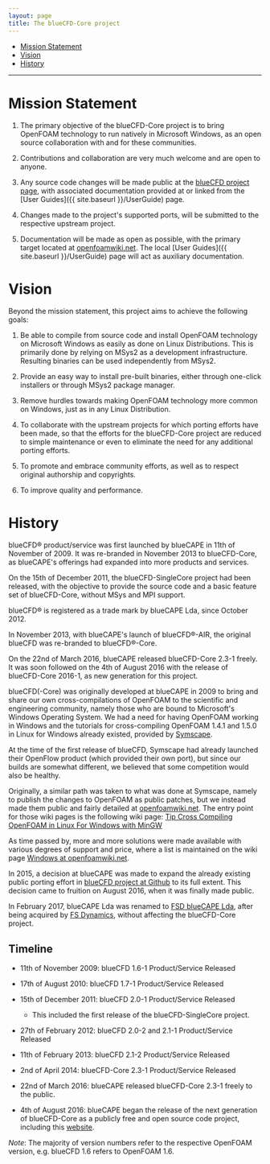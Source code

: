 ```yaml
---
layout: page
title: The blueCFD-Core project
---
```


  * [Mission Statement](#mission-statement)
  * [Vision](#vision)
  * [History](#history)

<hr>


# Mission Statement

  1. The primary objective of the blueCFD-Core project is to bring OpenFOAM
  technology to run natively in Microsoft Windows, as an open source
  collaboration with and for these communities.

  2. Contributions and collaboration are very much welcome and are open to
  anyone.

  3. Any source code changes will be made public at the
  [blueCFD project page](https://github.com/blueCFD/), with associated
  documentation provided at or linked from the
  [User Guides]({{ site.baseurl }}/UserGuide) page.

  4. Changes made to the project's supported ports, will be submitted to the
  respective upstream project.

  5. Documentation will be made as open as possible, with the primary
  target located at [openfoamwiki.net](https://openfoamwiki.net).
  The local [User Guides]({{ site.baseurl }}/UserGuide) page will act as auxiliary
  documentation.


# Vision

Beyond the mission statement, this project aims to achieve the following goals:

  1. Be able to compile from source code and install OpenFOAM technology on
  Microsoft Windows as easily as done on Linux Distributions. This is primarily
  done by relying on MSys2 as a development infrastructure. Resulting binaries
  can be used independently from MSys2.

  2. Provide an easy way to install pre-built binaries, either through
  one-click installers or through MSys2 package manager.

  3. Remove hurdles towards making OpenFOAM technology more common on Windows,
  just as in any Linux Distribution.

  4. To collaborate with the upstream projects for which porting efforts have
  been made, so that the efforts for the blueCFD-Core project are reduced to
  simple maintenance or even to eliminate the need for any additional porting
  efforts.

  5. To promote and embrace community efforts, as well as to respect original
  authorship and copyrights.

  6. To improve quality and performance.


# History

blueCFD® product/service was first launched by blueCAPE in 11th of November of
2009. It was re-branded in November 2013 to blueCFD-Core, as blueCAPE's
offerings had expanded into more products and services.

On the 15th of December 2011, the blueCFD-SingleCore project had been released,
with the objective to provide the source code and a basic feature set of
blueCFD-Core, without MSys and MPI support.

blueCFD® is registered as a trade mark by blueCAPE Lda, since October 2012.

In November 2013, with blueCAPE's launch of blueCFD®-AIR, the original blueCFD
was re-branded to blueCFD®-Core.

On the 22nd of March 2016, blueCAPE released blueCFD-Core 2.3-1 freely. It was
soon followed on the 4th of August 2016 with the release of
blueCFD-Core 2016-1, as new generation for this project.

blueCFD(-Core) was originally developed at blueCAPE in 2009 to bring and share
our own cross-compilations of OpenFOAM to the scientific and engineering community,
namely those who are bound to Microsoft's Windows Operating System. We had a
need for having OpenFOAM working in Windows and the tutorials for
cross-compiling OpenFOAM 1.4.1 and 1.5.0 in Linux for Windows already existed,
provided by [Symscape](http://www.symscape.com).

At the time of the first release of blueCFD, Symscape had already launched their
OpenFlow product (which provided their own port), but since our builds are somewhat
different, we believed that some competition would also be healthy.

Originally, a similar path was taken to what was done at Symscape, namely to publish the
changes to OpenFOAM as public patches, but we instead made them public and fairly detailed
at [openfoamwiki.net](https://openfoamwiki.net). The entry point for those wiki pages
is the following wiki page:
[Tip Cross Compiling OpenFOAM in Linux For Windows with MinGW](http://openfoamwiki.net/index.php/Installation/Windows/Outdated/Tip_Cross_Compiling_OpenFOAM_in_Linux_For_Windows_with_MinGW)

As time passed by, more and more solutions were made available with various
degrees of support and price, where a list is maintained on the wiki page
[Windows at openfoamwiki.net](http://openfoamwiki.net/index.php/Windows).

In 2015, a decision at blueCAPE was made to expand the already existing public
porting effort in [blueCFD project at Github](https://github.com/blueCFD)
to its full extent. This decision came to fruition on August 2016, when it was
finally made public.

In February 2017, blueCAPE Lda was renamed to [FSD blueCAPE Lda](http://joomla.bluecape.com.pt/index.php?option=com_content&task=view&id=92&Itemid=2),
after being acquired by [FS Dynamics](http://fsdynamics.se/), without affecting
the blueCFD-Core project.


## Timeline

  * 11th of November 2009: blueCFD 1.6-1 Product/Service Released 

  * 17th of August 2010: blueCFD 1.7-1 Product/Service Released 

  * 15th of December 2011: blueCFD 2.0-1 Product/Service Released
      * This included the first release of the blueCFD-SingleCore project.

  * 27th of February 2012: blueCFD 2.0-2 and 2.1-1 Product/Service Released

  * 11th of February 2013: blueCFD 2.1-2 Product/Service Released 

  * 2nd of April 2014: blueCFD-Core 2.3-1 Product/Service Released

  * 22nd of March 2016: blueCAPE released blueCFD-Core 2.3-1 freely to the public.

  * 4th of August 2016: blueCAPE began the release of the next generation of
  blueCFD-Core as a publicly free and open source code project, including this
  [website](http://bluecfd.github.io/Core/).

*Note*: The majority of version numbers refer to the respective OpenFOAM version,
e.g. blueCFD 1.6 refers to OpenFOAM 1.6.
